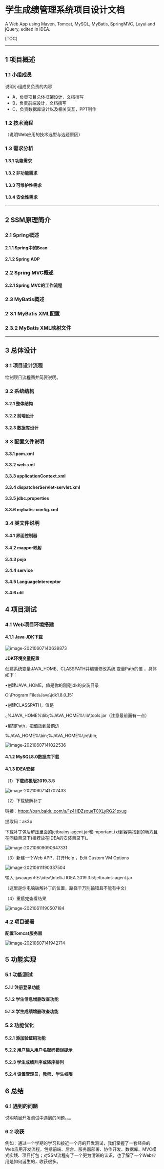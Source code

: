 # 学生成绩管理系统项目设计文档

  A Web App using Maven, Tomcat, MySQL, MyBatis, SpringMVC, Layui and jQuery, edited in IDEA.

[TOC]



------

## 1 项目概述

### 1.1 小组成员

说明小组成员负责的内容

- A，负责项目总体框架设计，文档撰写
- B，负责前端设计，文档撰写
- C，负责数据库设计以及相关交互，PPT制作

### 1.2 技术流程

（说明Web应用的技术选型与选题原因）

### 1.3 需求分析

#### 1.3.1 功能需求

#### 1.3.2 非功能需求

#### 1.3.3 可维护性需求

#### 1.3.4 安全性需求

------

## 2 SSM原理简介

### 2.1 Spring概述

#### 2.1.1 Spring中的Bean

#### 2.1.2 Spring AOP

### 2.2 Spring MVC概述

#### 2.2.1 Spring MVC的工作流程

### 2.3 MyBatis概述

### 2.3.1 MyBatis XML配置

### 2.3.2 MyBatis XML映射文件

------

## 3 总体设计

### 3.1 项目设计流程

绘制项目流程图并简要说明。

### 3.2 系统结构

#### 3.2.1 整体结构

#### 3.2.2 前端设计

#### 3.2.3 数据库设计

### 3.3  配置文件说明

#### 3.3.1 pom.xml

#### 3.3.2 web.xml

#### 3.3.3 applicationContext.xml

#### 3.3.4 dispatcherServlet-servlet.xml

#### 3.3.5 jdbc.properties

#### 3.3.6 mybatis-config.xml

### 3.4 类文件说明

#### 3.4.1 界面控制器

#### 3.4.2 mapper映射

#### 3.4.3 pojo

#### 3.4.4 service

#### 3.4.5 LanguageInterceptor

#### 3.4.6 util

## 4 项目测试

### 4.1 Web项目环境搭建

#### 4.1.1 Java JDK下载

![image-20210607140639873](E:\16week\pic\JDK8.png)

**JDK环境变量配置**

创建系统变量JAVA_HOME、CLASSPATH并编辑修改系统 变量Path的值 ，具体如下：

•创建JAVA_HOME，值是你的刚刚jdk的安装目录

C:\Program Files\Java\jdk1.8.0_151

•创建CLASSPATH，值是

.;%JAVA_HOME%\lib;%JAVA_HOME%\lib\tools.jar（注意最前面有一点）

•编辑Path，把值放到最前边

%JAVA_HOME%\bin;%JAVA_HOME%\jre\bin;

![image-20210607141022536](E:\16week\pic\系统变量.png)

#### 4.1.2 MySQL8.0数据库下载

#### 4.1.3 IDEA安装

（1）**下载终极版2019.3.5**

![image-20210607141702433](E:\16week\pic\IDEA.png)

（2）下载破解补丁

链接：https://pan.baidu.com/s/1z4HDZsoueTCXLyRG21pxug 

提取码：ak3p 

下载补丁包后解压里面的jetbrains-agent.jar和important.txt到容易找到的地方且在同级目录下(推荐放在IDEA的安装目录下)。

![image-20210609090647331](E:\16week\pic\补丁.png)

（3）新建一个Web APP，打开Help ，Edit Custom VM Options

![image-20210611190337504](E:\16week\pic\补丁安装.png)

输入-javaagent:E:\idea\IntelliJ IDEA 2019.3.5\jetbrains-agent.jar

（这里是你电脑破解补丁的位置，路径千万别输错且不能有中文）

（4）重启完查看结果

![image-20210611190507184](E:\16week\pic\激活.png)

### 4.2 项目部署

**配置Tomcat服务器**

![image-20210607141942714](E:\16week\pic\Tomcat.png)

## 5 功能实现

### 5.1 功能测试

#### 5.1.1 注册登录功能

#### 5.1.2 学生信息增删改查功能

#### 5.1.3 学生成绩增删改查功能

### 5.2 功能优化

#### 5.2.1 添加验证码功能

#### 5.2.2 用户输入用户名密码错误提示

#### 5.2.3 学生成绩升序或降序排列

#### 5.2.4 设置管理员，教师、学生权限

## 6 总结

### 6.1 遇到的问题

说明项目开发测试中遇到的问题。。。

### 6.2 收获

例如：通过一个学期的学习和接近一个月的开发测试，我们掌握了一套经典的Web应用开发流程，包括前端、后台、服务器部署、协作开发、数据库、MVC模式实践、项目打包；对SSM流程有了一个更为清晰的认识，也了解了一个Web应用是如何诞生的，收获很多。

